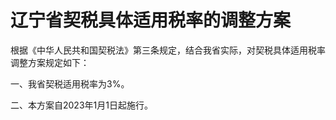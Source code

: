 # 辽宁省契税具体适用税率的调整方案

<!-- INFO END -->

根据《中华人民共和国契税法》第三条规定，结合我省实际，对契税具体适用税率调整方案规定如下：

一、我省契税适用税率为3%。

二、本方案自2023年1月1日起施行。

